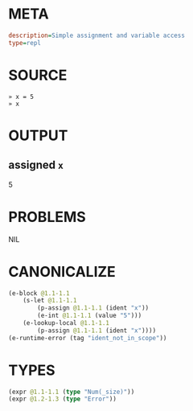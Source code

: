 # META
~~~ini
description=Simple assignment and variable access
type=repl
~~~
# SOURCE
~~~roc
» x = 5
» x
~~~
# OUTPUT
assigned `x`
---
5
# PROBLEMS
NIL
# CANONICALIZE
~~~clojure
(e-block @1.1-1.1
	(s-let @1.1-1.1
		(p-assign @1.1-1.1 (ident "x"))
		(e-int @1.1-1.1 (value "5")))
	(e-lookup-local @1.1-1.1
		(p-assign @1.1-1.1 (ident "x"))))
(e-runtime-error (tag "ident_not_in_scope"))
~~~
# TYPES
~~~clojure
(expr @1.1-1.1 (type "Num(_size)"))
(expr @1.2-1.3 (type "Error"))
~~~
